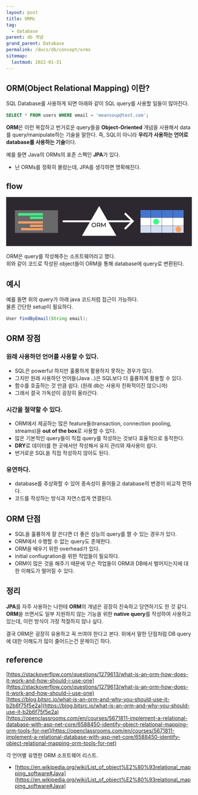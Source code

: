 ```yaml
---
layout: post
title: ORMs
tag:
  - database
parent: db 개념
grand_parent: Database
permalink: /docs/db/concept/orms
sitemap:
  lastmod: 2022-01-31
---
```


## ORM(Object Relational Mapping) 이란?

SQL Database를 사용하게 되면 아래와 같이 SQL query를 사용할 일들이 많아진다.  
```SQL
SELECT * FROM users WHERE email = 'meansoup@test.com';
```

**ORM**은 이런 복잡하고 번거로운 query들을 **Object-Oriented** 개념을 사용해서 data를 query/manipulate하는 기술을 말한다.
즉, SQL이 아니라 **우리가 사용하는 언어로 database를 사용하는 기술**이다.

예를 들면 Java의 ORMs의 표준 스펙인 **JPA**가 있다.  
- 난 ORMs를 정확히 몰랐는데, JPA를 생각하면 명확해진다.


## flow

![orm](/images/post/database/orm.png)

ORM은 query를 작성해주는 소프트웨어라고 했다.  
위와 같이 코드로 작성된 object들이 ORM을 통해 database에 query로 변환된다.

## 예시

예를 들면 위의 query가 아래 java 코드처럼 접근이 가능하다.  
물론 간단한 setup이 필요하다.

```java
User findByEmail(String email);
```


## ORM 장점

### 원래 사용하던 언어를 사용할 수 있다.

- SQL은 powerful 하지만 훌륭하게 활용하지 못하는 경우가 많다.
- 그치만 원래 사용하던 언어들(Java ..)은 SQL보다 더 훌륭하게 활용할 수 있다.
- 함수를 호출하는 것 만큼 쉽다. (원래 db는 사용자 친화적이진 않으니까)
- 그래서 결국 가독섣이 굉장히 올라간다.

### 시간을 절약할 수 있다.

- ORM에서 제공하는 많은 feature들(transaction, connection pooling, streams)을 **out of the box**로 사용할 수 있다.
- 많은 기본적인 query들이 직접 query를 작성하는 것보다 효율적으로 동작한다.
- **DRY**로 데이터를 한 곳에서만 작성해서 유지 관리와 재사용이 쉽다.  
- 번거로운 SQL을 직접 작성하지 않아도 된다.

### 유연하다.

- database를 추상화할 수 있어 종속성이 줄어들고 database의 변경이 비교적 편하다.
- 코드를 작성하는 방식과 자연스럽게 연결된다.


## ORM 단점

- SQL을 훌륭하게 잘 쓴다면 더 좋은 성능의 query를 짤 수 있는 경우가 있다.
- ORM에서 수행할 수 없는 query도 존재한다.
- ORM을 배우기 위한 overhead가 있다.
- initial confiugration을 위한 작업들이 필요하다.
- ORM이 많은 것을 해주기 때문에 무슨 작업들이 ORM과 DB에서 벌어지는지에 대한 이해도가 떨어질 수 있다.


## 정리

**JPA**를 자주 사용하는 나한테 **ORM**의 개념은 굉장히 친숙하고 당연하기도 한 것 같다.  
**ORM**을 쓰면서도 일부 지원하지 않는 기능을 위한 **native query**를 작성하여 사용하고 있는데, 이런 방식이 가장 적절하지 않나 싶다.  

결국 ORM은 굉장히 유용하고 꼭 쓰여야 한다고 본다.
위에서 말한 단점처럼 DB query에 대한 이해도가 많이 줄어드는건 문제이긴 하다.



## reference

[https://stackoverflow.com/questions/1279613/what-is-an-orm-how-does-it-work-and-how-should-i-use-one](https://stackoverflow.com/questions/1279613/what-is-an-orm-how-does-it-work-and-how-should-i-use-one)  
[https://blog.bitsrc.io/what-is-an-orm-and-why-you-should-use-it-b2b6f75f5e2a](https://blog.bitsrc.io/what-is-an-orm-and-why-you-should-use-it-b2b6f75f5e2a)    
[https://openclassrooms.com/en/courses/5671811-implement-a-relational-database-with-asp-net-core/6588450-identify-object-relational-mapping-orm-tools-for-net](https://openclassrooms.com/en/courses/5671811-implement-a-relational-database-with-asp-net-core/6588450-identify-object-relational-mapping-orm-tools-for-net)  

각 언어별 유명한 ORM 소프트웨어 리스트.
- [https://en.wikipedia.org/wiki/List_of_object%E2%80%93relational_mapping_software#Java](https://en.wikipedia.org/wiki/List_of_object%E2%80%93relational_mapping_software#Java)
